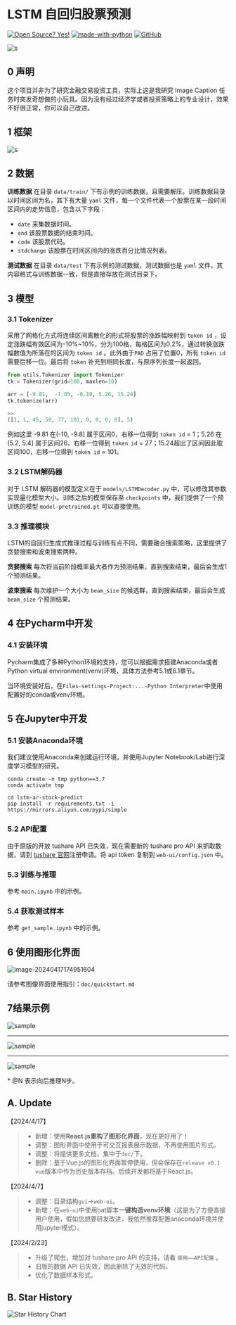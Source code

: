 # LSTM 自回归股票预测

[![Open Source? Yes!](https://badgen.net/badge/Open%20Source%20%3F/Yes%21/blue?icon=github)](https://github.com/Naereen/badges/) [![made-with-python](https://img.shields.io/badge/Made%20with-Python-1f425f.svg)](https://www.python.org/) [![GitHub](https://badgen.net/badge/icon/github?icon=github&label)](https://github.com)

![s](img/title.png)

## 0 声明

这个项目并非为了研究金融交易投资工具，实际上这是我研究 Image Caption 任务时突发奇想做的小玩具。因为没有经过经济学或者投资策略上的专业设计，效果不好很正常，你可以自己改进。



## 1 框架

![s](img/framework.png)



## 2 数据

**训练数据** 在目录 `data/train/` 下有示例的训练数据，且需要解压。训练数据目录以时间区间为名，其下有大量 `yaml` 文件，每一个文件代表一个股票在某一段时间区间内的走势信息，包含以下字段：

- `date` 采集数据时间。
- `end` 该股票数据的结束时间。
- `code` 该股票代码。
- `stdchange` 该股票在时间区间内的涨跌百分比情况列表。

**测试数据** 在目录 `data/test` 下有示例的测试数据，测试数据也是 `yaml` 文件，其内容格式与训练数据一致，但是直接存放在测试目录下。



## 3 模型

### 3.1 Tokenizer

采用了网格化方式将连续区间离散化的形式将股票的涨跌幅映射到 `token id` ，设定涨跌幅有效区间为-10%~10%，分为100格，每格区间为0.2%，通过转换涨跌幅数值为所落在的区间为 `token id` 。此外由于`PAD` 占用了位置0，所有 `token id`需要后移一位。最后将 `token` 补充到相同长度，与原序列长度一起返回。

```python
from utils.Tokenizer import Tokenizer
tk = Tokenizer(grid=100, maxlen=10)

arr = [-9.81,  -1.05, -0.10, 5.26, 15.24]
tk.tokenize(arr)

>>
([1, 1, 45, 50, 77, 101, 0, 0, 0, 0], 5)
```

例如这里 -9.81 在(-10, -9.8] 属于区间0，右移一位得到 `token id` = 1；5.26 在 (5.2, 5.4] 属于区间26，右移一位得到 `token id` = 27；15.24超出了区间因此取区间100，右移一位得到 `token id` = 101。

### 3.2 LSTM解码器

对于 LSTM 解码器的模型定义在于 `models/LSTMDecoder.py` 中，可以修改其参数实现量化模型大小。训练之后的模型保存至 `checkpoints` 中，我们提供了一个预训练的模型 `model-pretrained.pt` 可以直接使用。

### 3.3 推理模块

LSTM的自回归生成式推理过程与训练有点不同，需要融合搜索策略，这里提供了贪婪搜索和波束搜索两种。

**贪婪搜索** 每次将当前阶段概率最大者作为预测结果，直到搜索结束，最后会生成1个预测结果。

**波束搜索** 每次维护一个大小为 `beam_size` 的候选群，直到搜索结束，最后会生成 `beam_size` 个预测结果。

## 4 在Pycharm中开发

### 4.1 安装环境

Pycharm集成了多种Python环境的支持，您可以根据需求搭建Anaconda或者Python virtual environment(venv)环境，具体方法参考5.1或6.1章节。

当环境安装好后，在`Files-settings-Project:...-Python Interpreter`中使用配置好的conda或venv环境。



## 5 在Jupyter中开发

### 5.1 安装Anaconda环境

我们建议使用Anaconda来创建运行环境，并使用Jupyter Notebook/Lab进行深度学习模型的研究。

```shell
conda create -n tmp python==3.7
conda activate tmp
```

```shell
cd lstm-ar-stock-predict
pip install -r requirements.txt -i https://mirrors.aliyun.com/pypi/simple
```

### 5.2 API配置

由于原版的开放 tushare API 已失效，现在需要新的 tushare pro API 来抓取数据，请到 [tushare 官网](https://tushare.pro/)注册申请。将 api token 复制到 `web-ui/config.json` 中。

### 5.3 训练与推理

参考 `main.ipynb` 中的示例。

### 5.4 获取测试样本

参考 `get_sample.ipynb` 中的示例。



## 6 使用图形化界面

![image-20240417174951604](img/image-20240417174951604.png)

请参考图像界面使用指引：`doc/quickstart.md`

## 7结果示例

![sample](img/sample01.png)

<hr/>

![sample](img/sample11.png)

<hr/>

![sample](img/sample21.png)

\* @N 表示向后推理N步。



## A. Update

【2024/4/17】

>
>
>- 新增：使用**React.js重构了图形化界面**，现在更好用了！
>- 调整：图形界面中使用于可交互报表展示数据，不再使用图片形式。
>- 调整：将提供更多文档，集中于`doc/`下。
>- 删除：基于Vue.js的图形化界面暂停使用，但会保存在`release v0.1 vue`版本中作为历史版本存档。后续开发都将基于React.js。

【2024/4/7】

>
>
>- 调整：目录结构`gui`->`web-ui`。
>- 新增：在`web-ui`中使用bat脚本**一键构造venv环境**（这是为了方便直接用户使用，假如您想要研发改进，我依然推荐配置anaconda环境并使用jupyter模式）。

【2024/2/23】

>
>
>- 升级了爬虫，增加对 tushare pro API 的支持，请看 `使用——API配置` 。
>- 旧版的数据 API 已失效，因此删除了无效的代码。
>- 优化了数据样本形式。



## B. Star History

![Star History Chart](https://api.star-history.com/svg?repos=aldenhovel/lstm-ar-stock-predict&type=Date)

